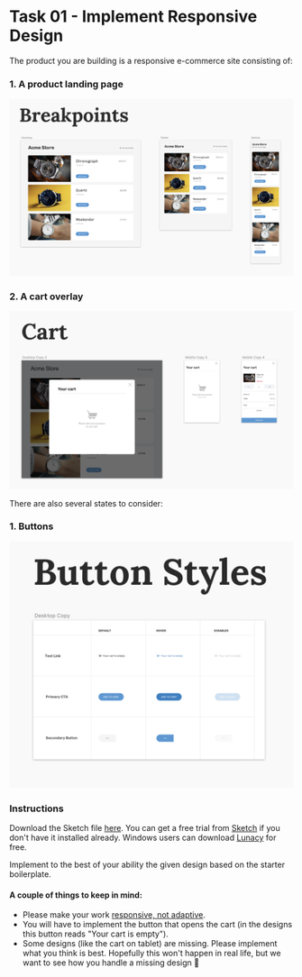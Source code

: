 # Task 01 - Implement Responsive Design

The product you are building is a responsive e-commerce site consisting of:

### 1. A product landing page

![Screenshot from sketch file of product landing page](../assets/Breakpoints.png)

### 2. A cart overlay

![Screenshot from sketch file of cart overlay](../assets/Cart.png)

There are also several states to consider:

### 1. Buttons

![Screenshot from sketch file of button states](../assets/ButtonStyles.png)

### Instructions

Download the Sketch file [here](../assets/Design.sketch). You can get a free trial from [Sketch](https://www.sketchapp.com/) if you don't have it installed already. Windows users can download [Lunacy](https://icons8.com/lunacy) for free.

Implement to the best of your ability the given design based on the starter boilerplate.

#### A couple of things to keep in mind:

- Please make your work [responsive, not adaptive](https://css-tricks.com/the-difference-between-responsive-and-adaptive-design/).
- You will have to implement the button that opens the cart (in the designs this button reads "Your cart is empty").
- Some designs (like the cart on tablet) are missing. Please implement what you think is best. Hopefully this won't happen in real life, but we want to see how you handle a missing design 🙂
